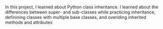In this project, I learned about Python class inheritance. I learned about the differences between super- and sub-classes while practicing inheritance, definining classes with multiple base classes, and overiding inherited methods and attributes
